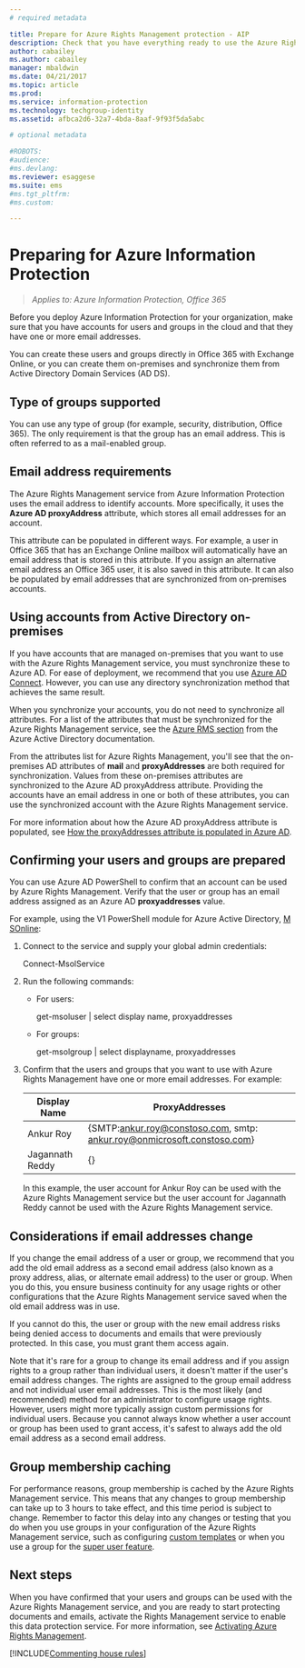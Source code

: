 ```yaml
---
# required metadata

title: Prepare for Azure Rights Management protection - AIP
description: Check that you have everything ready to use the Azure Rights Management service, so that your organization can protect documents and emails.
author: cabailey
ms.author: cabailey
manager: mbaldwin
ms.date: 04/21/2017
ms.topic: article
ms.prod:
ms.service: information-protection
ms.technology: techgroup-identity
ms.assetid: afbca2d6-32a7-4bda-8aaf-9f93f5da5abc

# optional metadata

#ROBOTS:
#audience:
#ms.devlang:
ms.reviewer: esaggese
ms.suite: ems
#ms.tgt_pltfrm:
#ms.custom:

---
```


# Preparing for Azure Information Protection

>*Applies to: Azure Information Protection, Office 365*

Before you deploy Azure Information Protection for your organization, make sure that you have accounts for users and groups in the cloud and that they have one or more email addresses. 

You can create these users and groups directly in Office 365 with Exchange Online, or you can create them on-premises and synchronize them from Active Directory Domain Services (AD DS).

## Type of groups supported

You can use any type of group (for example, security, distribution, Office 365). The only requirement is that the group has an email address. This is often referred to as a mail-enabled group.

## Email address requirements

The Azure Rights Management service from Azure Information Protection uses the email address to identify accounts. More specifically, it uses the **Azure AD proxyAddress** attribute, which stores all email addresses for an account. 

This attribute can be populated in different ways. For example, a user in Office 365 that has an Exchange Online mailbox will automatically have an email address that is stored in this attribute. If you assign an alternative email address an Office 365 user, it is also saved in this attribute. It can also be populated by email addresses that are synchronized from on-premises accounts. 

## Using accounts from Active Directory on-premises

If you have accounts that are managed on-premises that you want to use with the Azure Rights Management service, you must synchronize these to Azure AD. For ease of deployment, we recommend that you use [Azure AD Connect](/azure/active-directory/connect/active-directory-aadconnect). However, you can use any directory synchronization method that achieves the same result.

When you synchronize your accounts, you do not need to synchronize all attributes. For a list of the attributes that must be synchronized for the Azure Rights Management service, see the [Azure RMS section](/azure/active-directory/connect/active-directory-aadconnectsync-attributes-synchronized#azure-rms) from the Azure Active Directory documentation. 

From the attributes list for Azure Rights Management, you'll see that the on-premises AD attributes of **mail** and **proxyAddresses** are both required for synchronization. Values from these on-premises attributes are synchronized to the Azure AD proxyAddress attribute. Providing the accounts have an email address in one or both of these attributes, you can use the synchronized account with the Azure Rights Management service.

For more information about how the Azure AD proxyAddress attribute is populated, see [How the proxyAddresses attribute is populated in Azure AD](https://support.microsoft.com/help/3190357/how-the-proxyaddresses-attribute-is-populated-in-azure-ad).

## Confirming your users and groups are prepared

You can use Azure AD PowerShell to confirm that an account can be used by Azure Rights Management. Verify that the user or group has an email address assigned as an Azure AD **proxyaddresses** value. 

For example, using the V1 PowerShell module for Azure Active Directory, [M​SOnline](/powershell/module/msonline/?view=azureadps-1.0):

1. Connect to the service and supply your global admin credentials:

	Connect-MsolService

2. Run the following commands:
    
    - For users:
        
		get-msoluser | select display name, proxyaddresses
        
    - For groups:
         
		get-msolgroup | select displayname, proxyaddresses

3. Confirm that the users and groups that you want to use with Azure Rights Management have one or more email addresses. For example:
    
    |Display Name|ProxyAddresses|
    |-------------------|------------------------------|
    |Ankur Roy|{SMTP:ankur.roy@constoso.com, smtp: ankur.roy@onmicrosoft.constoso.com}|
    |Jagannath Reddy |{}|
    
    In this example, the user account for Ankur Roy can be used with the Azure Rights Management service but the user account for Jagannath Reddy cannot be used with the Azure Rights Management service.

## Considerations if email addresses change

If you change the email address of a user or group, we recommend that you add the old email address as a second email address (also known as a proxy address, alias, or alternate email address) to the user or group. When you do this, you ensure business continuity for any usage rights or other configurations that the Azure Rights Management service saved when the old email address was in use. 

If you cannot do this, the user or group with the new email address risks being denied access to documents and emails that were previously protected. In this case, you must grant them access again.

Note that it's rare for a group to change its email address and if you assign rights to a group rather than individual users, it doesn't matter if the user's email address changes. The rights are assigned to the group email address and not individual user email addresses. This is the most likely (and recommended) method for an administrator to configure usage rights. However, users might more typically assign custom permissions for individual users. Because you cannot always know whether a user account or group has been used to grant access, it's safest to always add the old email address as a second email address.

## Group membership caching

For performance reasons, group membership is cached by the Azure Rights Management service. This means that any changes to group membership can take up to 3 hours to take effect, and this time period is subject to change. Remember to factor this delay into any changes or testing that you do when you use groups in your configuration of the Azure Rights Management service, such as configuring [custom templates](../deploy-use/configure-custom-templates.md) or when you use a group for the [super user feature](../deploy-use/configure-super-users.md). 


## Next steps

When you have confirmed that your users and groups can be used with the Azure Rights Management service, and you are ready to start protecting documents and emails, activate the Rights Management service to enable this data protection service. For more information, see [Activating Azure Rights Management](../deploy-use/activate-service.md).

[!INCLUDE[Commenting house rules](../includes/houserules.md)]


